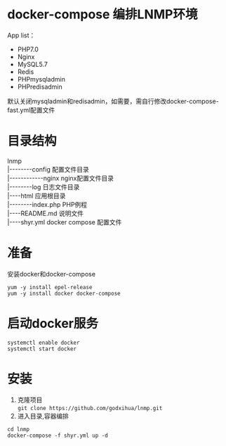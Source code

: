 # docker-compose 编排LNMP环境  
App list：
- PHP7.0
- Nginx  
- MySQL5.7  
- Redis  
- PHPmysqladmin  
- PHPredisadmin  
  
默认关闭mysqladmin和redisadmin，如需要，需自行修改docker-compose-fast.yml配置文件  
# 目录结构  
lnmp  
|--------config                         配置文件目录  
|------------nginx                      nginx配置文件目录  
|--------log                            日志文件目录  
|----html                               应用根目录  
|--------index.php                      PHP例程  
|----README.md                          说明文件  
|----shyr.yml            docker compose 配置文件  

# 准备  
安装docker和docker-compose  
```
yum -y install epel-release 
yum -y install docker docker-compose
```
# 启动docker服务  
```
systemctl enable docker  
systemctl start docker  
```  

# 安装
1. 克隆项目  
`git clone https://github.com/godxihua/lnmp.git`  
2. 进入目录,容器编排    
```
cd lnmp    
docker-compose -f shyr.yml up -d  
```
